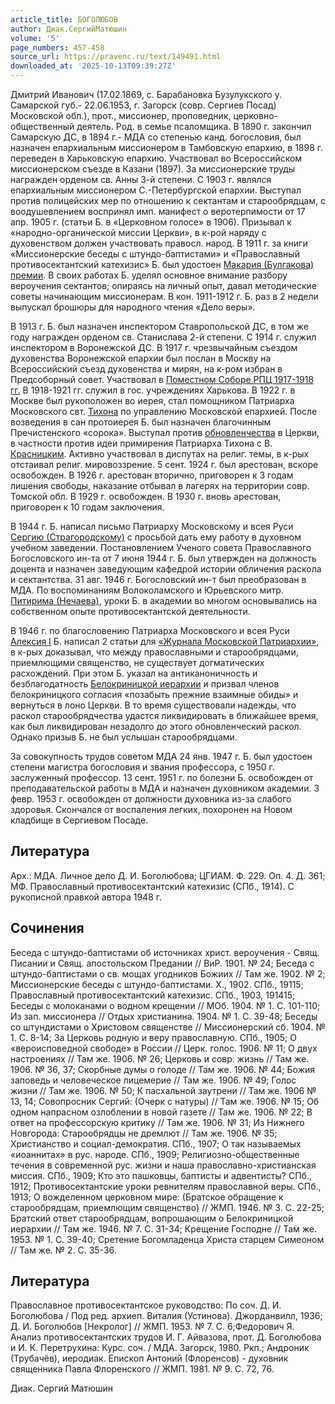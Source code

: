 ```yaml
---
article_title: БОГОЛЮБОВ
author: Диак.СергийМатюшин
volume: '5'
page_numbers: 457-458
source_url: https://pravenc.ru/text/149491.html
downloaded_at: '2025-10-13T09:39:27Z'
---
```


Дмитрий Иванович (17.02.1869, с. Барабановка Бузулукского у. Самарской губ.- 22.06.1953, г. Загорск (совр. Сергиев Посад) Московской обл.), прот., миссионер, проповедник, церковно-общественный деятель. Род. в семье псаломщика. В 1890 г. закончил Самарскую ДС, в 1894 г.- МДА со степенью канд. богословия, был назначен епархиальным миссионером в Тамбовскую епархию, в 1898 г. переведен в Харьковскую епархию. Участвовал во Всероссийском миссионерском съезде в Казани (1897). За миссионерские труды награжден орденом св. Анны 3-й степени. С 1903 г. являлся епархиальным миссионером С.-Петербургской епархии. Выступал против полицейских мер по отношению к сектантам и старообрядцам, с воодушевлением воспринял имп. манифест о веротерпимости от 17 апр. 1905 г. (статьи Б. в «Церковном голосе» в 1906). Призывал к «народно-органической миссии Церкви», в к-рой наряду с духовенством должен участвовать правосл. народ. В 1911 г. за книги «Миссионерские беседы с штундо-баптистами» и «Православный противосектантский катехизис» Б. был удостоен [Макария (Булгакова) премии](<https://pravenc.ru/text/Макария (Булгакова) премии.html>). В своих работах Б. уделял основное внимание разбору вероучения сектантов; опираясь на личный опыт, давал методические советы начинающим миссионерам. В кон. 1911-1912 г. Б. раз в 2 недели выпускал брошюры для народного чтения «Дело веры».

В 1913 г. Б. был назначен инспектором Ставропольской ДС, в том же году награжден орденом св. Станислава 2-й степени. С 1914 г. служил инспектором в Воронежской ДС. В 1917 г. чрезвычайным съездом духовенства Воронежской епархии был послан в Москву на Всероссийский съезд духовенства и мирян, на к-ром избран в Предсоборный совет. Участвовал в [Поместном Соборе РПЦ 1917-1918 гг.](<https://pravenc.ru/text/Поместном Соборе РПЦ 1917-1918 гг .html>) В 1918-1921 гг. служил в гос. учреждениях Харькова. В 1922 г. в Москве был рукоположен во иерея, стал помощником Патриарха Московского свт. [Тихона](https://pravenc.ru/text/Тихон.html) по управлению Московской епархией. После возведения в сан протоиерея Б. был назначен благочинным Пречистенского «сорока». Выступал против [обновленчества](https://pravenc.ru/text/обновленчество.html) в Церкви, в частности против идеи примирения Патриарха Тихона с В. [Красницким](https://pravenc.ru/text/Красницким.html). Активно участвовал в диспутах на религ. темы, в к-рых отстаивал религ. мировоззрение. 5 сент. 1924 г. был арестован, вскоре освобожден. В 1926 г. арестован вторично, приговорен к 3 годам лишения свободы, наказание отбывал в лагерях на территории совр. Томской обл. В 1929 г. освобожден. В 1930 г. вновь арестован, приговорен к 10 годам заключения.

В 1944 г. Б. написал письмо Патриарху Московскому и всея Руси [Сергию (Страгородскому)](<https://pravenc.ru/text/Сергию (Страгородскому).html>) с просьбой дать ему работу в духовном учебном заведении. Постановлением Ученого совета Православного Богословского ин-та от 7 июня 1944 г. Б. был утвержден на должность доцента и назначен заведующим кафедрой истории обличения раскола и сектантства. 31 авг. 1946 г. Богословский ин-т был преобразован в МДА. По воспоминаниям Волоколамского и Юрьевского митр. [Питирима (Нечаева)](<https://pravenc.ru/text/Питирима (Нечаева).html>), уроки Б. в академии во многом основывались на собственном опыте противосектантской деятельности.

В 1946 г. по благословению Патриарха Московского и всея Руси [Алексия I](<https://pravenc.ru/text/Алексий I.html>) Б. написал 2 статьи для [«Журнала Московской Патриархии»](<https://pravenc.ru/text/ Журнал Московской Патриархии .html>), в к-рых доказывал, что между православными и старообрядцами, приемлющими священство, не существует догматических расхождений. При этом Б. указал на антиканоничность и безблагодатность [Белокриницкой иерархии](<https://pravenc.ru/text/БЕЛОКРИНИЦКАЯ ИЕРАРХИЯ.html>) и призвал членов белокриницкого согласия «позабыть прежние взаимные обиды» и вернуться в лоно Церкви. В то время существовали надежды, что раскол старообрядчества удастся ликвидировать в ближайшее время, как был ликвидирован незадолго до этого обновленческий раскол. Однако призыв Б. не был услышан старообрядцами.

За совокупность трудов советом МДА 24 янв. 1947 г. Б. был удостоен степени магистра богословия и звания профессора, с 1950 г. заслуженный профессор. 13 сент. 1951 г. по болезни Б. освобожден от преподавательской работы в МДА и назначен духовником академии. 3 февр. 1953 г. освобожден от должности духовника из-за слабого здоровья. Скончался от воспаления легких, похоронен на Новом кладбище в Сергиевом Посаде.

## Литература

Арх.: МДА. Личное дело Д. И. Боголюбова; ЦГИАМ. Ф. 229. Оп. 4. Д. 361; МФ. Православный противосектантский катехизис (СПб., 1914). С рукописной правкой автора 1948 г.

## Сочинения

Беседа с штундо-баптистами об источниках христ. вероучения - Свящ. Писании и Свящ. апостольском Предании // ВиР. 1901. № 24; Беседа с штундо-баптистами о св. мощах угодников Божиих // Там же. 1902. № 2; Миссионерские беседы с штундо-баптистами. Х., 1902. СПб., 19115; Православный противосектантский катехизис. СПб., 1903, 191415; Беседы с молоканами о водном крещении // МОб. 1904. № 1. С. 101-110; Из зап. миссионера // Отдых христианина. 1904. № 1. С. 39-48; Беседы со штундистами о Христовом священстве // Миссионерский сб. 1904. № 1. С. 8-14; За Церковь родную и веру православную. СПб., 1905; О «вероисповедной свободе» в России // Церк. голос. 1906. № 11; О двух настроениях // Там же. 1906. № 26; Церковь и совр. жизнь // Там же. 1906. № 36, 37; Скорбные думы о голоде // Там же. 1906. № 44; Божия заповедь и человеческое лицемерие // Там же. 1906. № 49; Голос жизни // Там же. 1906. № 50; К пасхальной заутрени // Там же. 1906 № 13, 14; Совопросник Сергий: (Очерк с натуры) // Там же. 1906. № 15; Об одном напрасном озлоблении в новой газете // Там же. 1906. № 22; В ответ на профессорскую критику // Там же. 1906. № 31; Из Нижнего Новгорода: Старообрядцы не дремлют // Там же. 1906. № 35; Христианство и социал-демократия. СПб., 1907; О так называемых «иоаннитах» в рус. народе. СПб., 1909; Религиозно-общественные течения в современной рус. жизни и наша православно-христианская миссия. СПб., 1909; Кто это пашковцы, баптисты и адвентисты? СПб., 1912; Противосектантские уроки ревнителям православной веры. СПб., 1913; О вожделенном церковном мире: (Братское обращение к старообрядцам, приемлющим священство) // ЖМП. 1946. № 3. С. 22-25; Братский ответ старообрядцам, вопрошающим о Белокриницкой иерархии // Там же. 1946. № 7. С. 31-34; Крещение Господне // Там же. 1953. № 1. С. 39-40; Сретение Богомладенца Христа старцем Симеоном // Там же. № 2. С. 35-36.

## Литература

Православное противосектантское руководство: По соч. Д. И. Боголюбова / Под ред. архиеп. Виталия (Устинова). Джорданвилл, 1936; Д. И. Боголюбов [Некролог] // ЖМП. 1953. № 7. С. 6;Федорович Я. Анализ противосектантских трудов И. Г. Айвазова, прот. Д. Боголюбова и И. К. Перетрухина: Курс. соч. / МДА. Загорск, 1980. Ркп.; Андроник (Трубачёв), иеродиак. Епископ Антоний (Флоренсов) - духовник священника Павла Флоренского // ЖМП. 1981. № 9. С. 72, 76.

Диак.  Сергий   Матюшин
